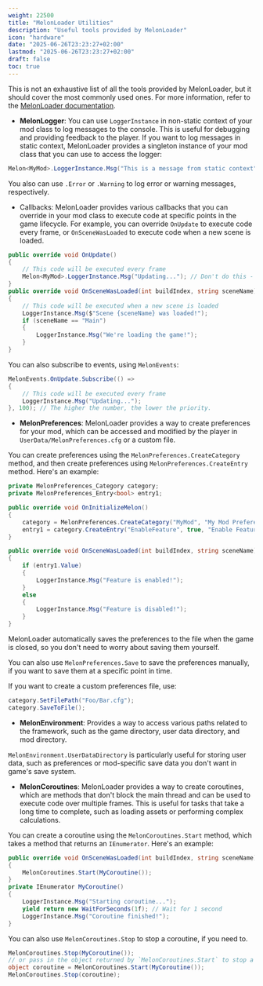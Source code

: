 ```yaml
---
weight: 22500
title: "MelonLoader Utilities"
description: "Useful tools provided by MelonLoader"
icon: "hardware"
date: "2025-06-26T23:23:27+02:00"
lastmod: "2025-06-26T23:23:27+02:00"
draft: false
toc: true
---
```


This is not an exhaustive list of all the tools provided by MelonLoader, but it should cover the most commonly used ones.
For more information, refer to the [MelonLoader documentation](https://melonwiki.xyz/#/modders/quickstart).

- **MelonLogger**:
You can use `LoggerInstance` in non-static context of your mod class to log messages to the console. This is useful for debugging and providing feedback to the player.
If you want to log messages in static context, MelonLoader provides a singleton instance of your mod class that you can use to access the logger:
```csharp
Melon<MyMod>.LoggerInstance.Msg("This is a message from static context");
```
You also can use `.Error` or `.Warning` to log error or warning messages, respectively.
- Callbacks:
MelonLoader provides various callbacks that you can override in your mod class to execute code at specific points in the game lifecycle. For example, you can override `OnUpdate` to execute code every frame, or `OnSceneWasLoaded` to execute code when a new scene is loaded.
```csharp
public override void OnUpdate()
{
    // This code will be executed every frame
    Melon<MyMod>.LoggerInstance.Msg("Updating..."); // Don't do this - it will spam the console and lag a lot!
}
public override void OnSceneWasLoaded(int buildIndex, string sceneName)
{
    // This code will be executed when a new scene is loaded
    LoggerInstance.Msg($"Scene {sceneName} was loaded!");
    if (sceneName == "Main")
    {
        LoggerInstance.Msg("We're loading the game!");
    }
}
```
You can also subscribe to events, using `MelonEvents`:
```csharp
MelonEvents.OnUpdate.Subscribe(() =>
{
    // This code will be executed every frame
    LoggerInstance.Msg("Updating...");
}, 100); // The higher the number, the lower the priority.
```
- **MelonPreferences**:
MelonLoader provides a way to create preferences for your mod, which can be accessed and modified by the player in `UserData/MelonPreferences.cfg` or a custom file.

You can create preferences using the `MelonPreferences.CreateCategory` method, and then create preferences using `MelonPreferences.CreateEntry` method. Here's an example:
```csharp
private MelonPreferences_Category category;
private MelonPreferences_Entry<bool> entry1;

public override void OnInitializeMelon()
{
    category = MelonPreferences.CreateCategory("MyMod", "My Mod Preferences");
    entry1 = category.CreateEntry("EnableFeature", true, "Enable Feature", "This is a feature that can be enabled or disabled.");
}

public override void OnSceneWasLoaded(int buildIndex, string sceneName)
{
    if (entry1.Value)
    {
        LoggerInstance.Msg("Feature is enabled!");
    }
    else
    {
        LoggerInstance.Msg("Feature is disabled!");
    }
}
```
MelonLoader automatically saves the preferences to the file when the game is closed, so you don't need to worry about saving them yourself.

You can also use `MelonPreferences.Save` to save the preferences manually, if you want to save them at a specific point in time.

If you want to create a custom preferences file, use:
```csharp
category.SetFilePath("Foo/Bar.cfg");
category.SaveToFile();
```
- **MelonEnvironment**:
Provides a way to access various paths related to the framework, such as the game directory, user data directory, and mod directory.

`MelonEnvironment.UserDataDirectory` is particularly useful for storing user data, such as preferences or mod-specific save data you don't want in game's save system.

- **MelonCoroutines**:
MelonLoader provides a way to create coroutines, which are methods that don't block the main thread and can be used to execute code over multiple frames. This is useful for tasks that take a long time to complete, such as loading assets or performing complex calculations.

You can create a coroutine using the `MelonCoroutines.Start` method, which takes a method that returns an `IEnumerator`. Here's an example:
```csharp
public override void OnSceneWasLoaded(int buildIndex, string sceneName)
{
    MelonCoroutines.Start(MyCoroutine());
}
private IEnumerator MyCoroutine()
{
    LoggerInstance.Msg("Starting coroutine...");
    yield return new WaitForSeconds(1f); // Wait for 1 second
    LoggerInstance.Msg("Coroutine finished!");
}
```
You can also use `MelonCoroutines.Stop` to stop a coroutine, if you need to.
```csharp
MelonCoroutines.Stop(MyCoroutine());
// or pass in the object returned by `MelonCoroutines.Start` to stop a specific coroutine
object coroutine = MelonCoroutines.Start(MyCoroutine());
MelonCoroutines.Stop(coroutine);
```

